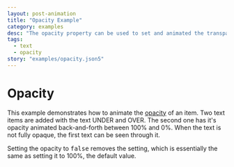 ```yaml
---
layout: post-animation
title: "Opacity Example"
category: examples
desc: "The opacity property can be used to set and animated the transparency of an item."
tags: 
  - text
  - opacity
story: "examples/opacity.json5"
---
```

# Opacity

This example demonstrates how to animate the [opacity](/properties/#opacity) of an item. Two text items are added with the text UNDER and OVER. The second one has it's opacity animated back-and-forth between 100% and 0%.  When the text is not fully opaque, the first text can be seen through it.

Setting the opacity to <samp class="boolean">false</samp> removes the setting, which is essentially the same as setting it to 100%, the default value.